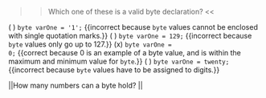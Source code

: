 >>Which one of these is a valid byte declaration? <<

( ) <code>byte varOne = '1';</code> {{incorrect because <code>byte</code> values cannot be enclosed with single quotation marks.}}
( ) <code>byte varOne = 129;</code> {{incorrect because <code>byte</code> values only go up to 127.}}
(x) <code>byte varOne = 0;</code> {{correct because 0 is an example of a byte value, and is within the maximum and minimum value for <code>byte</code>.}}
( ) <code>byte varOne = twenty;</code> {{incorrect because <code>byte</code> values have to be assigned to digits.}}

||How many numbers can a byte hold? ||
